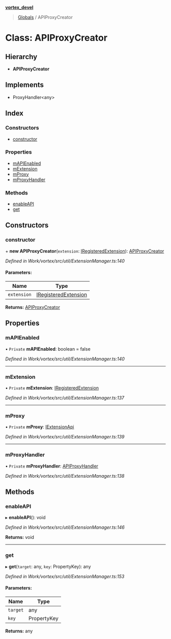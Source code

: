 **[vortex_devel](../README.md)**

> [Globals](../globals.md) / APIProxyCreator

# Class: APIProxyCreator

## Hierarchy

* **APIProxyCreator**

## Implements

* ProxyHandler\<any>

## Index

### Constructors

* [constructor](apiproxycreator.md#constructor)

### Properties

* [mAPIEnabled](apiproxycreator.md#mapienabled)
* [mExtension](apiproxycreator.md#mextension)
* [mProxy](apiproxycreator.md#mproxy)
* [mProxyHandler](apiproxycreator.md#mproxyhandler)

### Methods

* [enableAPI](apiproxycreator.md#enableapi)
* [get](apiproxycreator.md#get)

## Constructors

### constructor

\+ **new APIProxyCreator**(`extension`: [IRegisteredExtension](../interfaces/iregisteredextension.md)): [APIProxyCreator](apiproxycreator.md)

*Defined in Work/vortex/src/util/ExtensionManager.ts:140*

#### Parameters:

Name | Type |
------ | ------ |
`extension` | [IRegisteredExtension](../interfaces/iregisteredextension.md) |

**Returns:** [APIProxyCreator](apiproxycreator.md)

## Properties

### mAPIEnabled

• `Private` **mAPIEnabled**: boolean = false

*Defined in Work/vortex/src/util/ExtensionManager.ts:140*

___

### mExtension

• `Private` **mExtension**: [IRegisteredExtension](../interfaces/iregisteredextension.md)

*Defined in Work/vortex/src/util/ExtensionManager.ts:137*

___

### mProxy

• `Private` **mProxy**: [IExtensionApi](../interfaces/iextensionapi.md)

*Defined in Work/vortex/src/util/ExtensionManager.ts:139*

___

### mProxyHandler

• `Private` **mProxyHandler**: [APIProxyHandler](apiproxyhandler.md)

*Defined in Work/vortex/src/util/ExtensionManager.ts:138*

## Methods

### enableAPI

▸ **enableAPI**(): void

*Defined in Work/vortex/src/util/ExtensionManager.ts:146*

**Returns:** void

___

### get

▸ **get**(`target`: any, `key`: PropertyKey): any

*Defined in Work/vortex/src/util/ExtensionManager.ts:153*

#### Parameters:

Name | Type |
------ | ------ |
`target` | any |
`key` | PropertyKey |

**Returns:** any
